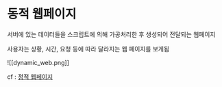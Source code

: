 # 동적 웹페이지
서버에 있는 데이터들을 스크립트에 의해 가공처리한 후 생성되어 전달되는 웹페이지

사용자는 상황, 시간, 요청 등에 따라 달라지는 웹 페이지를 보게됨

![[dynamic_web.png]]

cf : [정적 웹페이지](Static_Web_Page)
